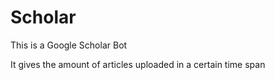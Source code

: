 # Scholar
This is a Google Scholar Bot

It gives the amount of articles uploaded in a certain time span

